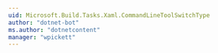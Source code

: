 ```yaml
---
uid: Microsoft.Build.Tasks.Xaml.CommandLineToolSwitchType
author: "dotnet-bot"
ms.author: "dotnetcontent"
manager: "wpickett"
---
```

